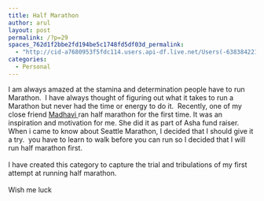 ```yaml
---
title: Half Marathon
author: arul
layout: post
permalink: /?p=29
spaces_762d1f2bbe2fd194be5c1748fd5df03d_permalink:
  - "http://cid-a7680953f5fdc114.users.api-df.live.net/Users(-6383842215583694572)/Blogs('A7680953F5FDC114!113')/Entries('A7680953F5FDC114!486')?authkey=NzXxYOsM*PI%24"
categories:
  - Personal
---
```

<div id="msgcns!A7680953F5FDC114!486" class="bvMsg">
  <div>
    I am always amazed at the stamina and determination people have to run Marathon.  I have always thought of figuring out what it takes to run a Marathon but never had the time or energy to do it.  Recently, one of my close friend <a href="http://http://okmadhavi.spaces.live.com/">Madhavi </a>ran half marathon for the first time. It was an inspiration and motivation for me. She did it as part of Asha fund raiser. When i came to know about Seattle Marathon, I decided that I should give it a try.  you have to learn to walk before you can run so I decided that I will run half marathon first.
  </div>
  
  <div>
     
  </div>
  
  <div>
    I have created this category to capture the trial and tribulations of my first attempt at running half marathon.
  </div>
  
  <div>
     
  </div>
  
  <div>
    Wish me luck
  </div>
  
  <div>
     
  </div>
</div>